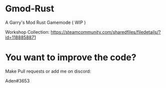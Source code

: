# Gmod-Rust
A Garry's Mod Rust Gamemode ( WIP )

Workshop Collection: https://steamcommunity.com/sharedfiles/filedetails/?id=1188858871

# You want to improve the code?
Make Pull requests or add me on discord:

Aden#3653

